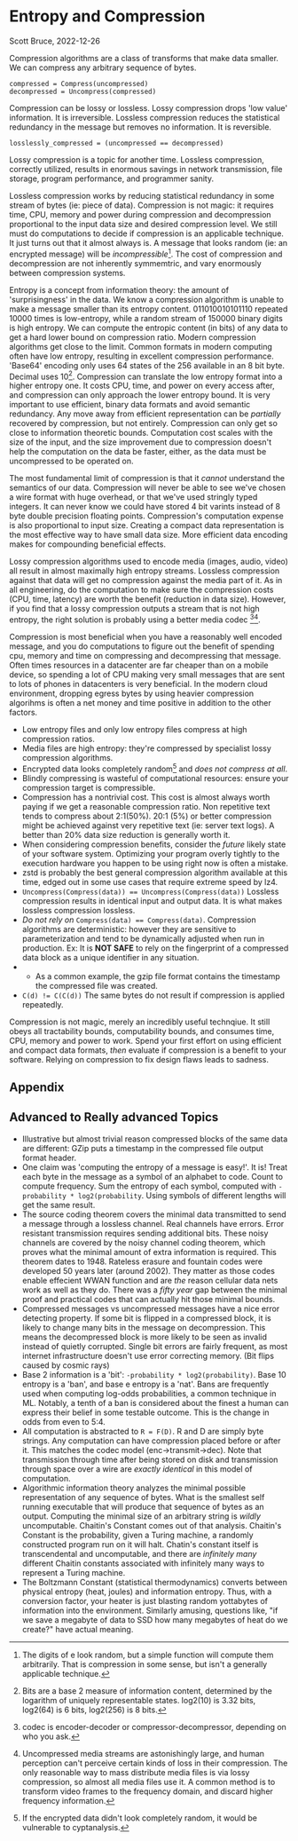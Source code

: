 # Entropy and Compression

Scott Bruce, 2022-12-26

Compression algorithms are a class of transforms that make data smaller.  We can compress any arbitrary sequence of bytes.

```
compressed = Compress(uncompressed)
decompressed = Uncompress(compressed)
```

Compression can be lossy or lossless.  Lossy compression drops 'low value' information. It is irreversible. Lossless compression reduces the statistical redundancy in the message but removes no information. It is reversible.

```
losslessly_compressed = (uncompressed == decompressed)
```

Lossy compression is a topic for another time. Lossless compression, correctly utilized, results in enormous savings in network transmission, file storage, program performance, and programmer sanity.

Lossless compression works by reducing statistical redundancy in some stream of bytes (ie: piece of data).  Compression is not magic: it requires time, CPU, memory and power during compression and decompression proportional to the input data size and desired compression level.  We still must do computations to decide if compression is an applicable technique.  It just turns out that it almost always is.  A message that looks random (ie: an encrypted message) will be *incompressible*[^1]. The cost of compression and decompression are not inherently symmemtric, and vary enormously between compression systems.

Entropy is a concept from information theory: the amount of 'surprisingness' in the data. We know a compression algorithm is unable to make a message smaller than its entropy content.  011010010101110 repeated 10000 times is low-entropy, while a random stream of 150000 binary digits is high entropy.  We can compute the entropic content (in bits) of any data to get a hard lower bound on compression ratio. Modern compression algorithms get close to the limit. Common formats in modern computing often have low entropy, resulting in excellent compression performance.  'Base64' encoding only uses 64 states of the 256 available in an 8 bit byte. Decimal uses 10[^2]. Compression can translate the low entropy format into a higher entropy one.  It costs CPU, time, and power on every access after, and compression can only approach the lower entropy bound. It is very important to use efficient, binary data formats and avoid semantic redundancy. Any move away from efficient representation can be *partially* recovered by compression, but not entirely.  Compression can only get so close to information theoretic bounds. Computation cost scales with the size of the input, and the size improvement due to compression doesn't help the computation on the data be faster, either, as the data must be uncompressed to be operated on.

The most fundamental limit of compression is that it *cannot* understand the semantics of our data.  Compression will never be able to see we've chosen a wire format with huge overhead, or that we've used stringly typed integers. It can never know we could have stored 4 bit varints instead of 8 byte double precision floating points.  Compression's computation expense is also proportional to input size. Creating a compact data representation is the most effective way to have small data size. More efficient data encoding makes for compounding beneficial effects.

Lossy compression algorithms used to encode media (images, audio, video) all result in almost maximally high entropy streams.  Lossless compression against that data will get no compression against the media part of it. As in all engineering, do the computation to make sure the compression costs (CPU, time, latency) are worth the benefit (reduction in data size). However, if you find that a lossy compression outputs a stream that is not high entropy, the right solution is probably using a better media codec [^3][^4].

Compression is most beneficial when you have a reasonably well encoded message, and you do computations to figure out the benefit of spending cpu, memory and time on compressing and decompressing that message. Often times resources in a datacenter are far cheaper than on a mobile device, so spending a lot of CPU making very small messages that are sent to lots of phones in datacenters is very beneficial.  In the modern cloud environment, dropping egress bytes by using heavier compression algorihms is often a net money and time positive in addition to the other factors.

* Low entropy files and only low entropy files compress at high compression ratios.
* Media files are high entropy: they're compressed by specialist lossy compression algorithms.
* Encrypted data looks completely random[^5] and *does not compress at all*.
* Blindly compressing is wasteful of computational resources: ensure your compression target is compressible.
* Compression has a nontrivial cost. This cost is almost always worth paying if we get a reasonable compression ratio. Non repetitive text tends to compress about 2:1(50%). 20:1 (5%) or better compression might be achieved against very repetitive text (ie: server text logs). A better than 20% data size reduction is generally worth it.
* When considering compression benefits, consider the *future* likely state of your software system. Optimizing your program overly tightly to the execution hardware you happen to be using right now is often a mistake.
* zstd is probably the best general compression algorithm available at this time, edged out in some use cases that require extreme speed by lz4.
* `Uncompress(Compress(data)) == Uncompress(Compress(data))` Lossless compression results in identical input and output data. It is what makes lossless compression lossless.
* *Do not rely on* `Compress(data) == Compress(data)`.  Compression algorithms are deterministic: however they are sensitive to parameterization and tend to be dynamically adjusted when run in production. Ex: It is **NOT SAFE** to rely on the fingerprint of a compressed data block as a unique identifier in any situation.
* * As a common example, the gzip file format contains the timestamp the compressed file was created.
* `C(d) != C(C(d))` The same bytes do not result if compression is applied repeatedly.

Compression is not magic, merely an incredibly useful technqiue.  It still obeys all tractability bounds, computability bounds, and consumes time, CPU, memory and power to work.  Spend your first effort on using efficient and compact data formats, *then* evaluate if compression is a benefit to your software.  Relying on compression to fix design flaws leads to sadness.  


[^1]: The digits of e look random, but a simple function will compute them arbitrarily.  That is compression in some sense, but isn't a generally applicable technique.

[^2]: Bits are a base 2 measure of information content, determined by the logarithm of uniquely representable states.  log2(10) is 3.32 bits, log2(64) is 6 bits, log2(256) is 8 bits.

[^3]: codec is encoder-decoder or compressor-decompressor, depending on who you ask.

[^4]: Uncompressed media streams are astonishingly large, and human perception can't perceive certain kinds of loss in their compression.  The only reasonable way to mass distribute media files is via lossy compression, so almost all media files use it.  A common method is to transform video frames to the frequency domain, and discard higher frequency information.

[^5]: If the encrypted data didn't look completely random, it would be vulnerable to cyptanalysis.


## Appendix



## Advanced to Really advanced Topics

* Illustrative but almost trivial reason compressed blocks of the same data are different: GZip puts a timestamp in the compressed file output format header.
* One claim was 'computing the entropy of a message is easy!'. It is! Treat each byte in the message as a symbol of an alphabet to code. Count to compute frequency. Sum the entropy of each symbol, computed with `-probability * log2(probability`. Using symbols of different lengths will get the same result.  
* The source coding theorem covers the minimal data transmitted to send a message through a lossless channel.  Real channels have errors. Error resistant transmission requires sending additional bits. These noisy channels are covered by the noisy channel coding theorem, which proves what the minimal amount of extra information is required.  This theorem dates to 1948. Rateless erasure and fountain codes were developed 50 years later (around 2002).  They matter as those codes enable effecient WWAN function and are *the* reason cellular data nets work as well as they do.  There was a *fifty year* gap between the minimal proof and practical codes that can actually hit those minimal bounds.
* Compressed messages vs uncompressed messages have a nice error detecting property.  If some bit is flipped in a compressed block, it is likely to change many bits in the message on decompression. This means the decompressed block is more likely to be seen as invalid instead of quietly corrupted.  Single bit errors are fairly frequent, as most internet infrastructure doesn't use error correcting memory. (Bit flips caused by cosmic rays)
* Base 2 information is a 'bit': `-probability * log2(probability)`. Base 10 entropy is a 'ban', and base e entropy is a 'nat'. Bans are frequently used when computing log-odds probabilities, a common technique in ML.  Notably, a tenth of a ban is considered about the finest a human can express their belief in some testable outcome. This is the change in odds from even to 5:4.
* All computation is abstracted to `R = F(D)`.  R and D are simply byte strings. Any computation can have compression placed before or after it. This matches the codec model (enc->transmit->dec).  Note that transmission through time after being stored on disk and transmission through space over a wire are *exactly identical* in this model of computation.
* Algorithmic information theory analyzes the minimal possible representation of any sequence of bytes. What is the smallest self running executable that will produce that sequence of bytes as an output.  Computing the minimal size of an arbitrary string is *wildly* uncomputable. Chaitin's Constant comes out of that analysis. Chaitin's Constant is the probability, given a Turing machine, a randomly constructed program run on it will halt. Chatin's constant itself is transcendental and uncomputable, and there are *infinitely many* different Chaitin constants associated with infinitely many ways to represent a Turing machine.
* The Boltzmann Constant (statistical thermodynamics) converts between physical entropy (heat, joules) and information entropy. Thus, with a conversion factor, your heater is just blasting random yottabytes of information into the environment.  Similarly amusing, questions like, "if we save a megabyte of data to SSD how many megabytes of heat do we create?" have actual meaning.
